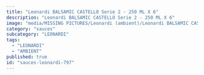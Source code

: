 ```yaml
---
title: "Leonardi BALSAMIC CASTELLO Serie 2 - 250 ML X 6"
description: "Leonardi BALSAMIC CASTELLO Serie 2 - 250 ML X 6"
image: "media/MISSING PICTURES/Leonardi (ambient)/Leonardi BALSAMIC CASTELLO Serie 2 - 250 ML X 6.jpg"
category: "sauces"
subcategory: "LEONARDI"
tags:
  - "LEONARDI"
  - "AMBIENT"
published: true
id: "sauces-leonardi-797"
---
```

